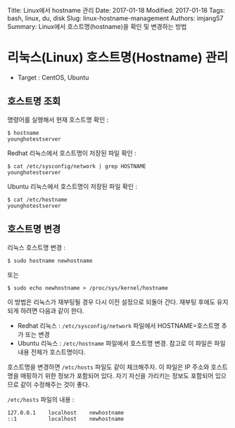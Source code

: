 Title: Linux에서 hostname 관리
Date: 2017-01-18
Modified: 2017-01-18
Tags: bash, linux, du, disk
Slug: linux-hostname-management
Authors: imjang57
Summary: Linux에서 호스트명(hostname)을 확인 및 변경하는 방법

# 리눅스(Linux) 호스트명(Hostname) 관리

- Target : CentOS, Ubuntu

## 호스트명 조회

명령어를 실행해서 현재 호스트명 확인 :

```
$ hostname
younghotestserver
```

Redhat 리눅스에서 호스트명이 저장된 파일 확인 :

```
$ cat /etc/sysconfig/network | grep HOSTNAME
younghotestserver
```

Ubuntu 리눅스에서 호스트명이 저장된 파일 확인 :

```
$ cat /etc/hostname
younghotestserver
```

## 호스트명 변경

리눅스 호스트명 변경 :

```
$ sudo hostname newhostname
```

또는

```
$ sudo echo newhostname > /proc/sys/kernel/hostname
```

이 방법은 리눅스가 재부팅될 경우 다시 이전 설정으로 되돌아 간다. 재부팅 후에도 유지되게 하려면 다음과 같이 한다.

- Redhat 리눅스 : `/etc/sysconfig/network` 파일에서 HOSTNAME=호스트명 추가 또는 변경
- Ubuntu 리눅스 : `/etc/hostname` 파일에서 호스트명 변경. 참고로 이 파일은 파일 내용 전체가 호스트명이다.

호스트명을 변경하면 `/etc/hosts` 파일도 같이 체크해주자. 이 파일은 IP 주소와 호스트명을 매핑하기 위한 정보가 포함되어 있다. 자기 자신을 가리키는 정보도 포함되어 있으므로 같이 수정해주는 것이 좋다.

`/etc/hosts` 파일의 내용 :

```
127.0.0.1    localhost    newhostname
::1          localhost    newhostname
```
